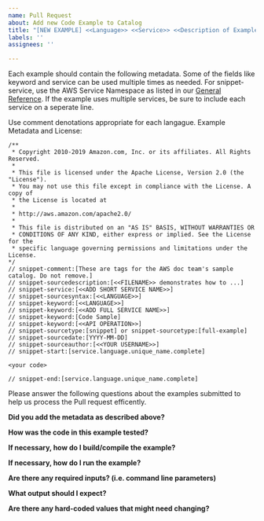 ```yaml
---
name: Pull Request
about: Add new Code Example to Catalog
title: "[NEW EXAMPLE] <<Language>> <<Service>> <<Description of Examples>>"
labels: ''
assignees: ''

---
```


Each example should contain the following metadata. Some of the fields like keyword and service can be used multiple times as needed. For snippet-service, use the AWS Service Namespace as listed in our [General Reference](https://docs.aws.amazon.com/general/latest/gr/aws-arns-and-namespaces.html#genref-aws-service-namespaces).  If the example uses multiple services, be sure to include each service on a seperate line. 

Use comment denotations appropriate for each langague.
Example Metadata and License:

```
/**
 * Copyright 2010-2019 Amazon.com, Inc. or its affiliates. All Rights Reserved.
 *
 * This file is licensed under the Apache License, Version 2.0 (the "License").
 * You may not use this file except in compliance with the License. A copy of
 * the License is located at
 *
 * http://aws.amazon.com/apache2.0/
 *
 * This file is distributed on an "AS IS" BASIS, WITHOUT WARRANTIES OR
 * CONDITIONS OF ANY KIND, either express or implied. See the License for the
 * specific language governing permissions and limitations under the License.
*/
// snippet-comment:[These are tags for the AWS doc team's sample catalog. Do not remove.]
// snippet-sourcedescription:[<<FILENAME>> demonstrates how to ...]
// snippet-service:[<<ADD SHORT SERVICE NAME>>]
// snippet-sourcesyntax:[<<LANGUAGE>>]
// snippet-keyword:[<<LANGUAGE>>]
// snippet-keyword:[<<ADD FULL SERVICE NAME>>]
// snippet-keyword:[Code Sample]
// snippet-keyword:[<<API OPERATION>>]
// snippet-sourcetype:[snippet] or snippet-sourcetype:[full-example]
// snippet-sourcedate:[YYYY-MM-DD]
// snippet-sourceauthor:[<<YOUR USERNAME>>]
// snippet-start:[service.language.unique_name.complete]

<your code>

// snippet-end:[service.language.unique_name.complete]
```


Please answer the following questions about the examples submitted to help us process the Pull request efficently.

**Did you add the metadata as described above?**


**How was the code in this example tested?**


**If necessary, how do I build/compile the example?**


**If necessary, how do I run the example?**


**Are there any required inputs? (i.e. command line parameters)**


**What output should I expect?**


**Are there any hard-coded values that might need changing?**


